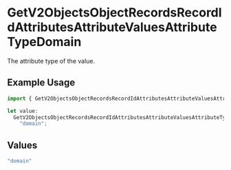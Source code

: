 # GetV2ObjectsObjectRecordsRecordIdAttributesAttributeValuesAttributeTypeDomain

The attribute type of the value.

## Example Usage

```typescript
import { GetV2ObjectsObjectRecordsRecordIdAttributesAttributeValuesAttributeTypeDomain } from "attio-js/models/operations/getv2objectsobjectrecordsrecordidattributesattributevalues.js";

let value:
  GetV2ObjectsObjectRecordsRecordIdAttributesAttributeValuesAttributeTypeDomain =
    "domain";
```

## Values

```typescript
"domain"
```